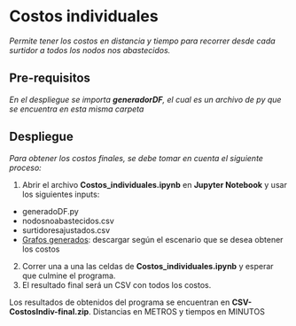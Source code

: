 
# Costos individuales

_Permite tener los costos en distancia y tiempo para recorrer desde cada surtidor a todos los nodos nos abastecidos._


## Pre-requisitos

_En el despliegue se importa **generadorDF**, el cual es un archivo de py que se encuentra en esta misma carpeta_
 

## Despliegue

_Para obtener los costos finales, se debe tomar en cuenta el siguiente proceso:_

1. Abrir el archivo **Costos_individuales.ipynb** en **Jupyter Notebook** y usar los siguientes inputs:
  - generadoDF.py
  - nodosnoabastecidos.csv
  - surtidoresajustados.csv
  - [Grafos generados](https://github.com/bitmapup/upsunass/tree/master/3.CreaccionGrafo-tiempo/3.3.grafos%20generados): descargar según el escenario que se desea obtener los costos
2. Correr una a una las celdas de **Costos_individuales.ipynb** y esperar que culmine el programa.
3. El resultado final será un CSV con todos los costos. 

Los resultados de obtenidos del programa se encuentran en **CSV-CostosIndiv-final.zip**. Distancias en METROS y tiempos en MINUTOS
